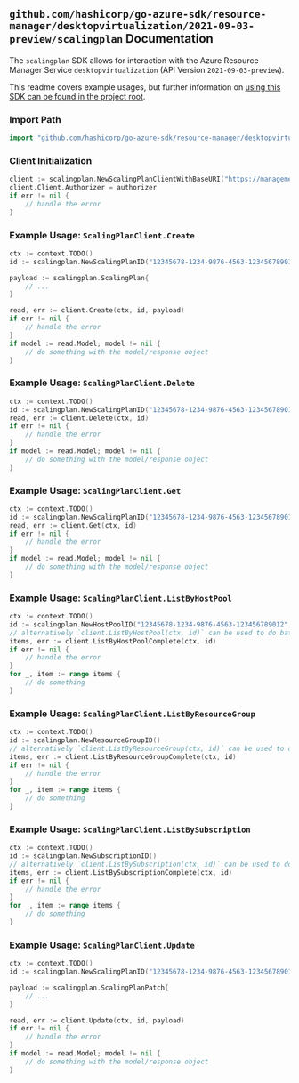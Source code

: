 
## `github.com/hashicorp/go-azure-sdk/resource-manager/desktopvirtualization/2021-09-03-preview/scalingplan` Documentation

The `scalingplan` SDK allows for interaction with the Azure Resource Manager Service `desktopvirtualization` (API Version `2021-09-03-preview`).

This readme covers example usages, but further information on [using this SDK can be found in the project root](https://github.com/hashicorp/go-azure-sdk/tree/main/docs).

### Import Path

```go
import "github.com/hashicorp/go-azure-sdk/resource-manager/desktopvirtualization/2021-09-03-preview/scalingplan"
```


### Client Initialization

```go
client := scalingplan.NewScalingPlanClientWithBaseURI("https://management.azure.com")
client.Client.Authorizer = authorizer
if err != nil {
	// handle the error
}
```


### Example Usage: `ScalingPlanClient.Create`

```go
ctx := context.TODO()
id := scalingplan.NewScalingPlanID("12345678-1234-9876-4563-123456789012", "example-resource-group", "scalingPlanValue")

payload := scalingplan.ScalingPlan{
	// ...
}

read, err := client.Create(ctx, id, payload)
if err != nil {
	// handle the error
}
if model := read.Model; model != nil {
	// do something with the model/response object
}
```


### Example Usage: `ScalingPlanClient.Delete`

```go
ctx := context.TODO()
id := scalingplan.NewScalingPlanID("12345678-1234-9876-4563-123456789012", "example-resource-group", "scalingPlanValue")
read, err := client.Delete(ctx, id)
if err != nil {
	// handle the error
}
if model := read.Model; model != nil {
	// do something with the model/response object
}
```


### Example Usage: `ScalingPlanClient.Get`

```go
ctx := context.TODO()
id := scalingplan.NewScalingPlanID("12345678-1234-9876-4563-123456789012", "example-resource-group", "scalingPlanValue")
read, err := client.Get(ctx, id)
if err != nil {
	// handle the error
}
if model := read.Model; model != nil {
	// do something with the model/response object
}
```


### Example Usage: `ScalingPlanClient.ListByHostPool`

```go
ctx := context.TODO()
id := scalingplan.NewHostPoolID("12345678-1234-9876-4563-123456789012", "example-resource-group", "hostPoolValue")
// alternatively `client.ListByHostPool(ctx, id)` can be used to do batched pagination
items, err := client.ListByHostPoolComplete(ctx, id)
if err != nil {
	// handle the error
}
for _, item := range items {
	// do something
}
```


### Example Usage: `ScalingPlanClient.ListByResourceGroup`

```go
ctx := context.TODO()
id := scalingplan.NewResourceGroupID()
// alternatively `client.ListByResourceGroup(ctx, id)` can be used to do batched pagination
items, err := client.ListByResourceGroupComplete(ctx, id)
if err != nil {
	// handle the error
}
for _, item := range items {
	// do something
}
```


### Example Usage: `ScalingPlanClient.ListBySubscription`

```go
ctx := context.TODO()
id := scalingplan.NewSubscriptionID()
// alternatively `client.ListBySubscription(ctx, id)` can be used to do batched pagination
items, err := client.ListBySubscriptionComplete(ctx, id)
if err != nil {
	// handle the error
}
for _, item := range items {
	// do something
}
```


### Example Usage: `ScalingPlanClient.Update`

```go
ctx := context.TODO()
id := scalingplan.NewScalingPlanID("12345678-1234-9876-4563-123456789012", "example-resource-group", "scalingPlanValue")

payload := scalingplan.ScalingPlanPatch{
	// ...
}

read, err := client.Update(ctx, id, payload)
if err != nil {
	// handle the error
}
if model := read.Model; model != nil {
	// do something with the model/response object
}
```
